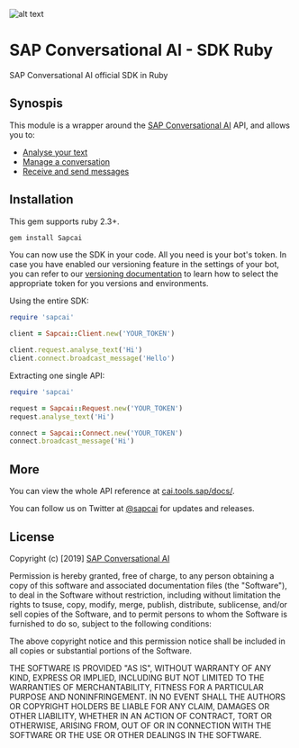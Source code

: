 

[logo]: https://cdn.cai.tools.sap/brand/sapcai/sap-cai-black.svg "SAP Conversational AI"

![alt text][logo]

# SAP Conversational AI - SDK Ruby

SAP Conversational AI official SDK in Ruby

## Synospis

This module is a wrapper around the [SAP Conversational AI](https://cai.tools.sap) API, and allows you to:
* [Analyse your text](https://github.com/SAPConversationalAI/SDK-Ruby/wiki/01---Analyse-text)
* [Manage a conversation](https://github.com/SAPConversationalAI/SDK-Ruby/wiki/02---Manage-conversation)
* [Receive and send messages](https://github.com/SAPConversationalAI/SDK-Ruby/wiki/03---Receive-and-send-messages)

## Installation

This gem supports ruby 2.3+.

```bash
gem install Sapcai
```

You can now use the SDK in your code. All you need is your bot's token. In case you have enabled our versioning feature in the settings of your bot, you can refer to our [versioning documentation](https://cai.tools.sap/docs/concepts/versioning) to learn how to select the appropriate token for you versions and environments.

Using the entire SDK:
```ruby
require 'sapcai'

client = Sapcai::Client.new('YOUR_TOKEN')

client.request.analyse_text('Hi')
client.connect.broadcast_message('Hello')
```

Extracting one single API:
```ruby
require 'sapcai'

request = Sapcai::Request.new('YOUR_TOKEN')
request.analyse_text('Hi')

connect = Sapcai::Connect.new('YOUR_TOKEN')
connect.broadcast_message('Hi')
```

## More

You can view the whole API reference at [cai.tools.sap/docs/](https://cai.tools.sap/docs/api-reference).

You can follow us on Twitter at [@sapcai](https://twitter.com/sapcai) for updates and releases.


## License

Copyright (c) [2019] [SAP Conversational AI](https://cai.tools.sap)

Permission is hereby granted, free of charge, to any person obtaining a copy
of this software and associated documentation files (the "Software"), to deal
in the Software without restriction, including without limitation the rights
to tsuse, copy, modify, merge, publish, distribute, sublicense, and/or sell
copies of the Software, and to permit persons to whom the Software is
furnished to do so, subject to the following conditions:

The above copyright notice and this permission notice shall be included in all
copies or substantial portions of the Software.

THE SOFTWARE IS PROVIDED "AS IS", WITHOUT WARRANTY OF ANY KIND, EXPRESS OR
IMPLIED, INCLUDING BUT NOT LIMITED TO THE WARRANTIES OF MERCHANTABILITY,
FITNESS FOR A PARTICULAR PURPOSE AND NONINFRINGEMENT. IN NO EVENT SHALL THE
AUTHORS OR COPYRIGHT HOLDERS BE LIABLE FOR ANY CLAIM, DAMAGES OR OTHER
LIABILITY, WHETHER IN AN ACTION OF CONTRACT, TORT OR OTHERWISE, ARISING FROM,
OUT OF OR IN CONNECTION WITH THE SOFTWARE OR THE USE OR OTHER DEALINGS IN THE
SOFTWARE.
